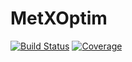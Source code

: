 # MetXOptim

[![Build Status](https://github.com/MetabolicXploration/MetXOptim.jl/actions/workflows/CI.yml/badge.svg?branch=main)](https://github.com/MetabolicXploration/MetXOptim.jl/actions)
[![Coverage](https://codecov.io/gh/MetabolicXploration/MetXOptim.jl/branch/main/graph/badge.svg)](https://codecov.io/gh/MetabolicXploration/MetXOptim.jl)
